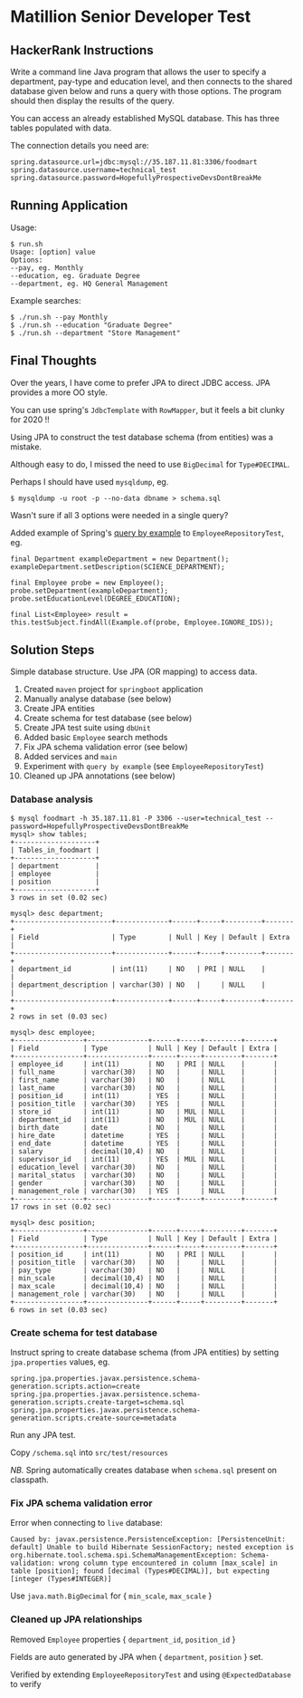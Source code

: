 # Matillion Senior Developer Test

## HackerRank Instructions

Write a command line Java program that allows the user to specify a department, pay-type and education level, and then connects to the shared database given below and runs a query with those options. The program should then display the results of the query.

You can access an already established MySQL database. This has three tables populated with data.

The connection details you need are:

```
spring.datasource.url=jdbc:mysql://35.187.11.81:3306/foodmart
spring.datasource.username=technical_test
spring.datasource.password=HopefullyProspectiveDevsDontBreakMe
```

## Running Application

Usage:

```
$ run.sh
Usage: [option] value
Options:
--pay, eg. Monthly
--education, eg. Graduate Degree
--department, eg. HQ General Management
```

Example searches:

```
$ ./run.sh --pay Monthly
$ ./run.sh --education "Graduate Degree"
$ ./run.sh --department "Store Management"
```

## Final Thoughts

Over the years, I have come to prefer JPA to direct JDBC access. JPA provides a more OO style.

You can use spring's `JdbcTemplate` with `RowMapper`, but it feels a bit clunky for 2020 !!

Using JPA to construct the test database schema (from entities) was a mistake.

Although easy to do, I missed the need to use `BigDecimal` for `Type#DECIMAL`.

Perhaps I should have used `mysqldump`, eg.

```
$ mysqldump -u root -p --no-data dbname > schema.sql
```

Wasn't sure if all 3 options were needed in a single query?

Added example of Spring's [query by example](https://www.baeldung.com/spring-data-query-by-example) to `EmployeeRepositoryTest`, eg.

```
final Department exampleDepartment = new Department();
exampleDepartment.setDescription(SCIENCE_DEPARTMENT);

final Employee probe = new Employee();
probe.setDepartment(exampleDepartment);
probe.setEducationLevel(DEGREE_EDUCATION);

final List<Employee> result = this.testSubject.findAll(Example.of(probe, Employee.IGNORE_IDS));
```

## Solution Steps

Simple database structure. Use JPA (OR mapping) to access data.

1. Created `maven` project for `springboot` application
1. Manually analyse database (see below)
1. Create JPA entities
1. Create schema for test database (see below)
1. Create JPA test suite using `dbUnit`
1. Added basic `Employee` search methods
1. Fix JPA schema validation error (see below)
1. Added services and `main`
1. Experiment with `query by example` (see `EmployeeRepositoryTest`)
1. Cleaned up JPA annotations (see below)

### Database analysis

```
$ mysql foodmart -h 35.187.11.81 -P 3306 --user=technical_test --password=HopefullyProspectiveDevsDontBreakMe
mysql> show tables;
+--------------------+
| Tables_in_foodmart |
+--------------------+
| department         |
| employee           |
| position           |
+--------------------+
3 rows in set (0.02 sec)

mysql> desc department;
+------------------------+-------------+------+-----+---------+-------+
| Field                  | Type        | Null | Key | Default | Extra |
+------------------------+-------------+------+-----+---------+-------+
| department_id          | int(11)     | NO   | PRI | NULL    |       |
| department_description | varchar(30) | NO   |     | NULL    |       |
+------------------------+-------------+------+-----+---------+-------+
2 rows in set (0.03 sec)

mysql> desc employee;
+-----------------+---------------+------+-----+---------+-------+
| Field           | Type          | Null | Key | Default | Extra |
+-----------------+---------------+------+-----+---------+-------+
| employee_id     | int(11)       | NO   | PRI | NULL    |       |
| full_name       | varchar(30)   | NO   |     | NULL    |       |
| first_name      | varchar(30)   | NO   |     | NULL    |       |
| last_name       | varchar(30)   | NO   |     | NULL    |       |
| position_id     | int(11)       | YES  |     | NULL    |       |
| position_title  | varchar(30)   | YES  |     | NULL    |       |
| store_id        | int(11)       | NO   | MUL | NULL    |       |
| department_id   | int(11)       | NO   | MUL | NULL    |       |
| birth_date      | date          | NO   |     | NULL    |       |
| hire_date       | datetime      | YES  |     | NULL    |       |
| end_date        | datetime      | YES  |     | NULL    |       |
| salary          | decimal(10,4) | NO   |     | NULL    |       |
| supervisor_id   | int(11)       | YES  | MUL | NULL    |       |
| education_level | varchar(30)   | NO   |     | NULL    |       |
| marital_status  | varchar(30)   | NO   |     | NULL    |       |
| gender          | varchar(30)   | NO   |     | NULL    |       |
| management_role | varchar(30)   | YES  |     | NULL    |       |
+-----------------+---------------+------+-----+---------+-------+
17 rows in set (0.02 sec)
 
mysql> desc position;
+-----------------+---------------+------+-----+---------+-------+
| Field           | Type          | Null | Key | Default | Extra |
+-----------------+---------------+------+-----+---------+-------+
| position_id     | int(11)       | NO   | PRI | NULL    |       |
| position_title  | varchar(30)   | NO   |     | NULL    |       |
| pay_type        | varchar(30)   | NO   |     | NULL    |       |
| min_scale       | decimal(10,4) | NO   |     | NULL    |       |
| max_scale       | decimal(10,4) | NO   |     | NULL    |       |
| management_role | varchar(30)   | NO   |     | NULL    |       |
+-----------------+---------------+------+-----+---------+-------+
6 rows in set (0.03 sec)
```

### Create schema for test database

Instruct spring to create database schema (from JPA entities) by setting `jpa.properties` values, eg.

```
spring.jpa.properties.javax.persistence.schema-generation.scripts.action=create
spring.jpa.properties.javax.persistence.schema-generation.scripts.create-target=schema.sql
spring.jpa.properties.javax.persistence.schema-generation.scripts.create-source=metadata
```

Run any JPA test.

Copy `/schema.sql` into `src/test/resources`

*NB.* Spring automatically creates database when `schema.sql` present on classpath.

### Fix JPA schema validation error

Error when connecting to `live` database:

```
Caused by: javax.persistence.PersistenceException: [PersistenceUnit: default] Unable to build Hibernate SessionFactory; nested exception is org.hibernate.tool.schema.spi.SchemaManagementException: Schema-validation: wrong column type encountered in column [max_scale] in table [position]; found [decimal (Types#DECIMAL)], but expecting [integer (Types#INTEGER)]
```

Use `java.math.BigDecimal` for { `min_scale`, `max_scale` }

### Cleaned up JPA relationships

Removed `Employee` properties { `department_id`, `position_id` }

Fields are auto generated by JPA when { `department`, `position` } set.

Verified by extending `EmployeeRepositoryTest` and using `@ExpectedDatabase` to verify

